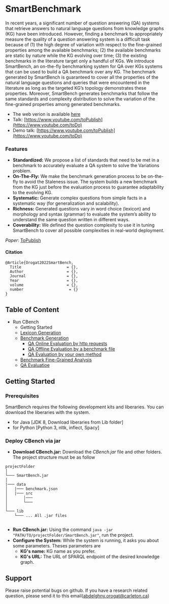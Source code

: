 # SmartBenchmark
In recent years, a significant number of question answering (QA) systems that retrieve answers to natural language questions from knowledge graphs (KG) have been introduced. However, finding a benchmark to appropriately measure the quality of a question answering system is a difficult task because of (1) the high degree of variation with respect to the fine-grained properties among the available benchmarks; (2) the available benchmarks are static by nature while the KG evolving over time; (3) the existing benchmarks in the literature target only a handful of KGs. We introduce SmartBench, an on-the-fly benchmarking system for QA over KGs systems that can be used to build a QA benchmark over any KG. The benchmark generated by SmartBench is guaranteed to cover all the properties of the natural language questions and queries that were encountered in the literature as long as the targeted KG’s topology demonstrates these properties. Moreover, SmartBench generates benchmarks that follow the same standards and complexity distribution to solve the variation of the fine-grained properties among generated benchmarks.

* The web verion is available [here]( https://github.com/aorogat/SmartBenchmarkWebInterfacee)
* Talk: [https://www.youtube.com/toPublish](https://www.youtube.com/toDo)
* Demo talk: [https://www.youtube.com/toPublish](https://www.youtube.com/toDo)

### Features
* __Standardized:__ We propose a list of standards that need to be met in a benchmark to accurately evaluate a QA system to solve the Variations problem.
* __On-The-Fly:__  We make the benchmark generation process to be on-the-fly to avoid the Staleness issue. The system builds a new benchmark from the KG just before the evaluation process to guarantee adaptability to the evolving KG.
* __Systematic:__ Generate complex questions from simple facts in a systematic way (for generalization and scalability).
* __Richness:__ Generated questions vary in word choice (lexicon) and morphology and syntax (grammar) to evaluate the system’s ability to understand the same question written in different ways.
* __Coverability:__ We defined the question complexity to use it in tuning SmartBench to cover all possible complexities in real-world deployment. 

*Paper*: [ToPublish](https://)
#### Citation 
```
@Article{Orogat2022SmartBench,
  Title                    = {},
  Author                   = {},
  Journal                  = {},
  Year                     = {},
  volume                   = {},
  number                    = {}
}
```



## Table of Content
* Run CBench
  * Getting Started
  * [Lexicon Generation](https://github.com/ToDo)
  * [Benchmark Generation](https://github.com/ToDo)
    * [QA Online Evaluation by http requests](https://github.com/ToDo)
    * [QA Offline Evaluation by a benchmark file](https://github.com/ToDo)
    * [QA Evaluation by your own method](https://github.com/ToDo)
  * [Benchmark Fine-Grained Analysis](https://github.com/ToDo)
  * [QA Evaluatioe](https://github.com/ToDo)


## Getting Started

### Prerequisites
SmartBench requires the following development kits and liberaries. You can download the liberaries with the system.
* for Java [JDK 8, Download liberaries from Lib folder]
* for Python [Python 3, nltk, inflect, Spacy]

### Deploy CBench via jar
* __Download CBench.jar:__ Download the *CBench.jar* file and other folders. The project structure must be as follow
```
projectFolder
│   
└─── SmartBench.jar
│
|─── data
│   |─── benchmark.json
│   |─── src
│       │─── 
│       └─── 
│
└─── lib
    └─── ... All .jar files


```
*  __Run CBench.jar:__ Using the command ``` java -jar "PATH/TO/projectFolder/SmartBench.jar" ```, run the project.
* __Configure the System:__ While the system is running, it asks you about some parameters. Theses parameters are
  * __KG's name:__ KG name as you prefer.
  * __KG's URL:__ The URL of SPARQL endpoint of the desired knowledge graph.


## Support
Please raise potential bugs on github. If you have a research related question, please send it to this email(abdelghny.orogat@carleton.ca)



